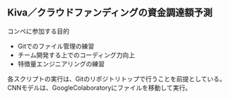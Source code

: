 ## Kiva／クラウドファンディングの資金調達額予測

コンペに参加する目的
 - Gitでのファイル管理の練習
 - チーム開発する上でのコーディング力向上
 - 特徴量エンジニアリングの練習


各スクリプトの実行は、Gitのリポジトリトップで行うことを前提としている。　　  
CNNモデルは、GoogleColaboratoryにファイルを移動して実行。